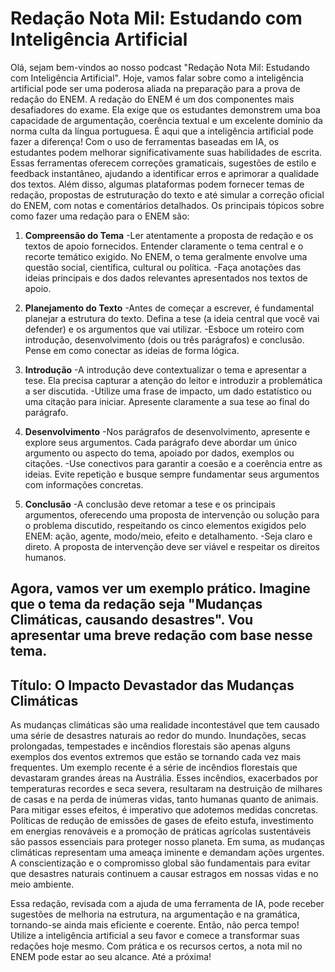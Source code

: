 # Redação Nota Mil: Estudando com Inteligência Artificial

Olá, sejam bem-vindos ao nosso podcast "Redação Nota Mil: Estudando com Inteligência Artificial". Hoje, vamos falar sobre como a inteligência artificial pode ser uma poderosa aliada na preparação para a prova de redação do ENEM.
A redação do ENEM é um dos componentes mais desafiadores do exame. Ela exige que os estudantes demonstrem uma boa capacidade de argumentação, coerência textual e um excelente domínio da norma culta da língua portuguesa. É aqui que a inteligência artificial pode fazer a diferença!
Com o uso de ferramentas baseadas em IA, os estudantes podem melhorar significativamente suas habilidades de escrita. Essas ferramentas oferecem correções gramaticais, sugestões de estilo e feedback instantâneo, ajudando a identificar erros e aprimorar a qualidade dos textos. Além disso, algumas plataformas podem fornecer temas de redação, propostas de estruturação do texto e até simular a correção oficial do ENEM, com notas e comentários detalhados.
Os principais tópicos sobre como fazer uma redação para o ENEM são:

1. **Compreensão do Tema**
   -Ler atentamente a proposta de redação e os textos de apoio fornecidos. Entender claramente o tema central e o recorte temático exigido. No ENEM, o tema geralmente envolve uma questão social, científica, cultural ou política.
   -Faça anotações das ideias principais e dos dados relevantes apresentados nos textos de apoio.

2. **Planejamento do Texto**
   -Antes de começar a escrever, é fundamental planejar a estrutura do texto. Defina a tese (a ideia central que você vai defender) e os argumentos que vai utilizar.
   -Esboce um roteiro com introdução, desenvolvimento (dois ou três parágrafos) e conclusão. Pense em como conectar as ideias de forma lógica.

3. **Introdução**
   -A introdução deve contextualizar o tema e apresentar a tese. Ela precisa capturar a atenção do leitor e introduzir a problemática a ser discutida.
   -Utilize uma frase de impacto, um dado estatístico ou uma citação para iniciar. Apresente claramente a sua tese ao final do parágrafo.

4. **Desenvolvimento**
   -Nos parágrafos de desenvolvimento, apresente e explore seus argumentos. Cada parágrafo deve abordar um único argumento ou aspecto do tema, apoiado por dados, exemplos ou citações.
   -Use conectivos para garantir a coesão e a coerência entre as ideias. Evite repetição e busque sempre fundamentar seus argumentos com informações concretas.

5. **Conclusão**
   -A conclusão deve retomar a tese e os principais argumentos, oferecendo uma proposta de intervenção ou solução para o problema discutido, respeitando os cinco elementos exigidos pelo ENEM: ação, agente, modo/meio, efeito e detalhamento.
   -Seja claro e direto. A proposta de intervenção deve ser viável e respeitar os direitos humanos.

## Agora, vamos ver um exemplo prático. Imagine que o tema da redação seja "Mudanças Climáticas, causando desastres". Vou apresentar uma breve redação com base nesse tema.

## Título: O Impacto Devastador das Mudanças Climáticas

As mudanças climáticas são uma realidade incontestável que tem causado uma série de desastres naturais ao redor do mundo. Inundações, secas prolongadas, tempestades e incêndios florestais são apenas alguns exemplos dos eventos extremos que estão se tornando cada vez mais frequentes.
Um exemplo recente é a série de incêndios florestais que devastaram grandes áreas na Austrália. Esses incêndios, exacerbados por temperaturas recordes e seca severa, resultaram na destruição de milhares de casas e na perda de inúmeras vidas, tanto humanas quanto de animais.
Para mitigar esses efeitos, é imperativo que adotemos medidas concretas. Políticas de redução de emissões de gases de efeito estufa, investimento em energias renováveis e a promoção de práticas agrícolas sustentáveis são passos essenciais para proteger nosso planeta.
Em suma, as mudanças climáticas representam uma ameaça iminente e demandam ações urgentes. A conscientização e o compromisso global são fundamentais para evitar que desastres naturais continuem a causar estragos em nossas vidas e no meio ambiente.

Essa redação, revisada com a ajuda de uma ferramenta de IA, pode receber sugestões de melhoria na estrutura, na argumentação e na gramática, tornando-se ainda mais eficiente e coerente.
Então, não perca tempo! Utilize a inteligência artificial a seu favor e comece a transformar suas redações hoje mesmo. Com prática e os recursos certos, a nota mil no ENEM pode estar ao seu alcance. Até a próxima!

